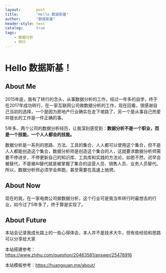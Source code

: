 ```yaml
---
layout:       post
title:        "Hello 数据斯基"
author:       "数据斯基"
header-style: text
catalog:      true
tags:
    - 数据分析
    - 转行
---
```

# Hello 数据斯基！

## About Me

2015年底，我有了转行的念头，从事数据分析的工作，经过一年多的自学，终于在2017年成功转行，在一家互联网公司做数据分析的工作，现在回看，很感谢自己当初的选择，一个是因为房地产行业确实在走下坡路了，另一个是从事自己热爱并擅长的工作是一件正确的事。

5年多、两个公司的数据分析经历，让我深刻感受到：**数据分析不是一个职业，而是一个技能，一个人人都会的技能。**

数据分析是一系列的思路、方法、工具的集合，人人都可以使用这个集合，但不是人人都能创造这个集合，数据分析师是创造这个集合的人，这就要求数据分析师需要不停进步，不停更新自己的知识库、工具库和实践的方法论，如若不然，迟早会被替代，不是被AI替代就是被掌握了集合的运营人员、销售人员、业务人员替代。所以，数据分析师必须学会奔跑，甚至需要在高速上驰骋。

## About Now

现在的我，在一家电商公司做数据分析，这个行业可是我当年转行时最想去的行业，如今过了5年多了，终于算是实现了。

## About Future

本站会记录我成长路上的一些心得体会，本人并不是技术大牛，但有些经验和思路可以分享给大家



本站搭建参考：https://www.zhihu.com/question/20463581/answer/25478916

本站模板参考：https://huangxuan.me/about/
